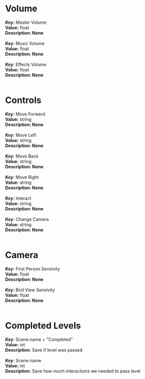 <h1>Volume</h1>

<i><b>Key</b></i>: Master Volume <br><b>Value:</b> float<br><b>Description: None</b><br><br>
<i><b>Key</b></i>: Music Volume <br><b>Value:</b> float<br><b>Description: None</b><br><br>
<i><b>Key</b></i>: Effects Volume <br><b>Value:</b> float<br><b>Description: None</b><br><br>

<h1>Controls</h1>

<i><b>Key</b></i>: Move Forward <br><b>Value:</b> string<br><b>Description: None</b><br><br>
<i><b>Key</b></i>: Move Left <br><b>Value:</b> string<br><b>Description: None</b><br><br>
<i><b>Key</b></i>: Move Back <br><b>Value:</b> string<br><b>Description: None</b><br><br>
<i><b>Key</b></i>: Move Right <br><b>Value:</b> string<br><b>Description: None</b><br><br>
<i><b>Key</b></i>: Interact <br><b>Value:</b> string<br><b>Description: None</b><br><br>
<i><b>Key</b></i>: Change Camera <br><b>Value:</b> string<br><b>Description: None</b><br><br>

<h1>Camera</h1>
<i><b>Key</b></i>: First Person Sensivity <br><b>Value:</b> float<br><b>Description: None</b><br><br>
<i><b>Key</b></i>: Bird View Sensivity <br><b>Value:</b> float<br><b>Description: None</b><br><br>

<h1>Completed Levels</h1>
<i><b>Key</b></i>: Scene.name + "Completed" <br><b>Value:</b> int<br><b>Description</b>: Save if level was passed<br><br>
  <i><b>Key</b></i>: Scene.name <br><b>Value:</b> int<br><b>Description</b>: Save how much interactions we needed to pass level<br><br>
